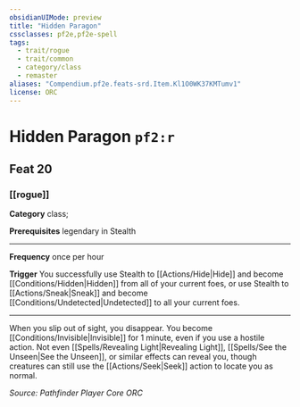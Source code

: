 ```yaml
---
obsidianUIMode: preview
title: "Hidden Paragon"
cssclasses: pf2e,pf2e-spell
tags:
  - trait/rogue
  - trait/common
  - category/class
  - remaster
aliases: "Compendium.pf2e.feats-srd.Item.Kl1O0WK37KMTumv1"
license: ORC
---
```

# Hidden Paragon `pf2:r`
## Feat 20
### [[rogue]]

**Category** class; 



**Prerequisites** legendary in Stealth
* * *
**Frequency** once per hour

**Trigger** You successfully use Stealth to [[Actions/Hide|Hide]] and become [[Conditions/Hidden|Hidden]] from all of your current foes, or use Stealth to [[Actions/Sneak|Sneak]] and become [[Conditions/Undetected|Undetected]] to all your current foes.

* * *

When you slip out of sight, you disappear. You become [[Conditions/Invisible|Invisible]] for 1 minute, even if you use a hostile action. Not even [[Spells/Revealing Light|Revealing Light]], [[Spells/See the Unseen|See the Unseen]], or similar effects can reveal you, though creatures can still use the [[Actions/Seek|Seek]] action to locate you as normal.

*Source: Pathfinder Player Core*
*ORC*